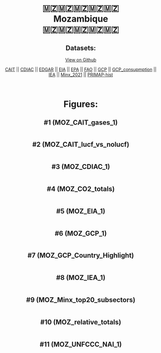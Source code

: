 
<center>
<h1 align="center">
🇲🇿🇲🇿🇲🇿🇲🇿🇲🇿
<br>
Mozambique
<br>
🇲🇿🇲🇿🇲🇿🇲🇿🇲🇿
</h1>
<h2>Datasets:</h2>
<p><a href="https://github.com/dquintani/GreenhouseData/tree/master/country_data/MOZ_Mozambique/data">View on Github</a>
<br></p><p><a href="data/MOZ_CAIT.csv">CAIT</a> || <a href="data/MOZ_CDIAC.csv">CDIAC</a> || <a href="data/MOZ_EDGAR.csv">EDGAR</a> || <a href="data/MOZ_EIA.csv">EIA</a> || <a href="data/MOZ_EPA.csv">EPA</a> || <a href="data/MOZ_FAO.csv">FAO</a> || <a href="data/MOZ_GCP.csv">GCP</a> || <a href="data/MOZ_GCP_consupmption.csv">GCP_consupmption</a> || <a href="data/MOZ_IEA.csv">IEA</a> || <a href="data/MOZ_Minx_2021.csv">Minx_2021</a> || <a href="data/MOZ_PRIMAP-hist.csv">PRIMAP-hist</a></p><p><br></p>
<h1>Figures:</h1><h2>#1 (MOZ_CAIT_gases_1)</h2>
<p><img alt="" src="figures/MOZ_CAIT_gases_1.png" /></p><h2>#2 (MOZ_CAIT_lucf_vs_nolucf)</h2>
<p><img alt="" src="figures/MOZ_CAIT_lucf_vs_nolucf.png" /></p><h2>#3 (MOZ_CDIAC_1)</h2>
<p><img alt="" src="figures/MOZ_CDIAC_1.png" /></p><h2>#4 (MOZ_CO2_totals)</h2>
<p><img alt="" src="figures/MOZ_CO2_totals.png" /></p><h2>#5 (MOZ_EIA_1)</h2>
<p><img alt="" src="figures/MOZ_EIA_1.png" /></p><h2>#6 (MOZ_GCP_1)</h2>
<p><img alt="" src="figures/MOZ_GCP_1.png" /></p><h2>#7 (MOZ_GCP_Country_Highlight)</h2>
<p><img alt="" src="figures/MOZ_GCP_Country_Highlight.png" /></p><h2>#8 (MOZ_IEA_1)</h2>
<p><img alt="" src="figures/MOZ_IEA_1.png" /></p><h2>#9 (MOZ_Minx_top20_subsectors)</h2>
<p><img alt="" src="figures/MOZ_Minx_top20_subsectors.png" /></p><h2>#10 (MOZ_relative_totals)</h2>
<p><img alt="" src="figures/MOZ_relative_totals.png" /></p><h2>#11 (MOZ_UNFCCC_NAI_1)</h2>
<p><img alt="" src="figures/MOZ_UNFCCC_NAI_1.png" /></p>